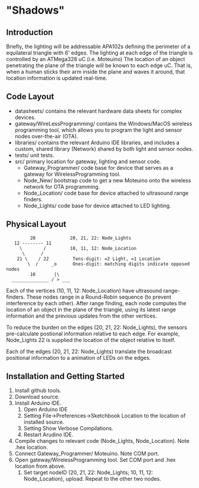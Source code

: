 # "Shadows"

## Introduction

Briefly, the lighting will be addressable APA102s defining the perimeter of a equilateral triangle with 6' edges.  The lighting at each edge of the triangle is controlled by an ATMega328 uC (i.e. Moteuino) The location of an object penetrating the plane of the triangle will be known to each edge uC.  That is, when a human sticks their arm inside the plane and waves it around, that location information is updated real-time.

## Code Layout

* datasheets/ contains the relevant hardware data sheets for complex devices.
* gateway/WireLessProgramming/  contains the Windows/MacOS wireless programming tool, which allows you to program the light and sensor nodes over-the-air (OTA).
* libraries/ contains the relevant Arduino IDE libraries, and includes a custom, shared library (Network) shared by both light and sensor nodes.  
* tests/ unit tests.
* src/ primary location for gateway, lighting and sensor code.
	* Gateway_Programmer/ code base for device that serves as a gateway for WirelessProgramming tool.
	* Node_New/ bootstrap code to get a new Moteuino onto the wireless network for OTA programming.
	* Node_Location/ code base for device attached to ultrasound range finders.
	* Node_Lights/ code base for device attached to LED lighting.

## Physical Layout

             20             20, 21, 22: Node_Lights
       12 -------- 11     
         \        /         10, 11, 12: Node_Location
          \      / 
        21 \    / 22         Tens-digit: =2 Light, =1 Location
            \  /     _o      Ones-digit: matching digits indicate opposed nodes
             10       |\
      ______________ / > ___ 


Each of the vertices (10, 11, 12: Node_Location) have ultrasound range-finders.  These nodes range in a Round-Robin sequence (to prevent interference by each other).  After range finding, each node computes the location of an object in the plane of the triangle, using its latest range information and the previous updates from the other vertices.

To reduce the burden on the edges (20, 21, 22: Node_Lights), the sensors pre-calculate postional information relative to each edge.  For example, Node_Lights 22 is supplied the location of the object relative to itself.

Each of the edges (20, 21, 22: Node_Lights) translate the broadcast positional information to a animation of LEDs on the edges.  

## Installation and Getting Started

1. Install github tools.
2. Download source.
3. Install Arduino IDE.
    1. Open Arduino IDE
    2. Setting File->Preferences->Sketchbook Location to the location of installed source.  
	3. Setting Show Verbose Compilations.
	4. Restart Arudino IDE.
4. Compile changes to relevant code (Node_Lights, Node_Location).  Note .hex location.
5. Connect Gateway_Programmer/ Moteuino.  Note COM port.
6. Open gateway/WirelessProgramming tool.  Set COM port and .hex location from above.
	1. Set target nodeID (20, 21, 22: Node_Lights; 10, 11, 12: Node_Location), upload.  Repeat to the other two nodes.
